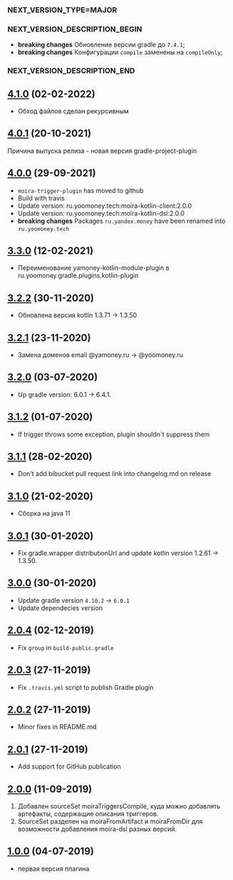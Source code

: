### NEXT_VERSION_TYPE=MAJOR
### NEXT_VERSION_DESCRIPTION_BEGIN
* **breaking changes** Обновление версии gradle до `7.4.1`;
* **breaking changes** Конфигурации `compile` заменены на `compileOnly`;
### NEXT_VERSION_DESCRIPTION_END
## [4.1.0](https://github.com/yoomoney/moira-trigger-plugin/pull/3) (02-02-2022)

* Обход файлов сделан рекурсивным

## [4.0.1](https://github.com/yoomoney/moira-trigger-plugin/pull/2) (20-10-2021)

Причина выпуска релиза - новая версия gradle-project-plugin

## [4.0.0](https://github.com/yoomoney/moira-trigger-plugin/pull/1) (29-09-2021)

* `moira-trigger-plugin` has moved to github
* Build with travis
* Update version: ru.yoomoney.tech:moira-kotlin-client:2.0.0
* Update version: ru.yoomoney.tech:moira-kotlin-dsl:2.0.0
* **breaking changes** Packages `ru.yandex.money` have been renamed into `ru.yoomoney.tech`

## [3.3.0]() (12-02-2021)

* Переименование yamoney-kotlin-module-plugin в ru.yoomoney.gradle.plugins.kotlin-plugin

## [3.2.2]() (30-11-2020)

* Обновлена версия kotlin 1.3.71 -> 1.3.50

## [3.2.1]() (23-11-2020)

* Замена доменов email @yamoney.ru -> @yoomoney.ru

## [3.2.0]() (03-07-2020)

* Up gradle version: 6.0.1 -> 6.4.1.

## [3.1.2]() (01-07-2020)

* If trigger throws some exception, plugin shouldn`t suppress them

## [3.1.1]() (28-02-2020)

* Don't add bibucket pull request link into changelog.md on release

## [3.1.0]() (21-02-2020)

* Сборка на java 11

## [3.0.1]() (30-01-2020)

* Fix gradle.wrapper distributionUrl and update kotlin version 1.2.61 -> 1.3.50.

## [3.0.0]() (30-01-2020)

* Update gradle version `4.10.2` -> `6.0.1`
* Update dependecies version

## [2.0.4]() (02-12-2019)

* Fix `group` in `build-public.gradle`

## [2.0.3]() (27-11-2019)

* Fix `.travis.yml` script to publish Gradle plugin

## [2.0.2]() (27-11-2019)

* Minor fixes in README.md

## [2.0.1]() (27-11-2019)

* Add support for GitHub publication

## [2.0.0]() (11-09-2019)

1. Добавлен sourceSet moiraTriggersCompile, куда можно добавлять артефакты, содержащие описания триггеров.
2. SourceSet разделен на moiraFromArtifact и moiraFromDir для возможности добавления moira-dsl разных версий.

## [1.0.0]() (04-07-2019)

* первая версия плагина